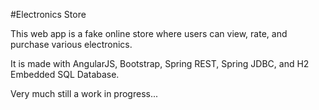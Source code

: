 #Electronics Store

This web app is a fake online store where users can view, rate, and purchase various electronics.

It is made with AngularJS, Bootstrap, Spring REST, Spring JDBC, and H2 Embedded SQL Database.

Very much still a work in progress...

